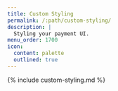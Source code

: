 ```yaml
---
title: Custom Styling
permalink: /:path/custom-styling/
description: |
  Styling your payment UI.
menu_order: 1700
icon:
  content: palette
  outlined: true
---
```


{% include custom-styling.md %}
